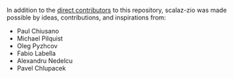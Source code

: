 In addition to the [direct contributors](https://github.com/scalaz/scalaz-zio/graphs/contributors) to this repository, 
scalaz-zio was made possible by ideas, contributions, and inspirations from:

* Paul Chiusano
* Michael Pilquist
* Oleg Pyzhcov
* Fabio Labella
* Alexandru Nedelcu
* Pavel Chlupacek